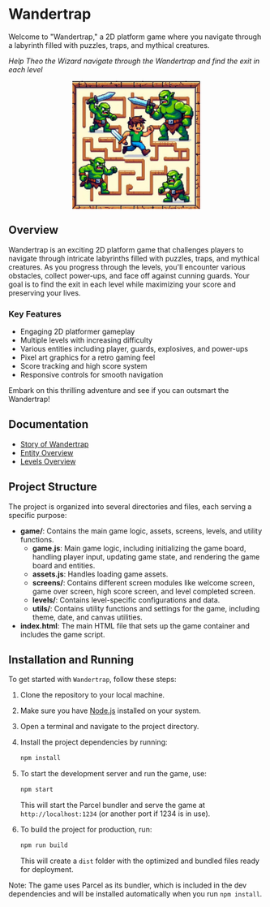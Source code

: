 # Wandertrap

Welcome to "Wandertrap," a 2D platform game where you navigate through a labyrinth filled with puzzles, traps, and mythical creatures.

*Help Theo the Wizard navigate through the Wandertrap and find the exit in each level*

<img src="assets/images/banner.jpeg" alt="Wandertrap Game Screenshot" width="50%" style="display: block; margin: 0 auto;">

## Overview

Wandertrap is an exciting 2D platform game that challenges players to navigate through intricate labyrinths filled with puzzles, traps, and mythical creatures. As you progress through the levels, you'll encounter various obstacles, collect power-ups, and face off against cunning guards. Your goal is to find the exit in each level while maximizing your score and preserving your lives.

### Key Features

- Engaging 2D platformer gameplay
- Multiple levels with increasing difficulty
- Various entities including player, guards, explosives, and power-ups
- Pixel art graphics for a retro gaming feel
- Score tracking and high score system
- Responsive controls for smooth navigation

Embark on this thrilling adventure and see if you can outsmart the Wandertrap!

## Documentation

- [Story of Wandertrap](docs/story.md)
- [Entity Overview](docs/entities.md)
- [Levels Overview](docs/levels.md)

## Project Structure

The project is organized into several directories and files, each serving a specific purpose:

- **game/**: Contains the main game logic, assets, screens, levels, and utility functions.
  - **game.js**: Main game logic, including initializing the game board, handling player input, updating game state, and rendering the game board and entities.
  - **assets.js**: Handles loading game assets.
  - **screens/**: Contains different screen modules like welcome screen, game over screen, high score screen, and level completed screen.
  - **levels/**: Contains level-specific configurations and data.
  - **utils/**: Contains utility functions and settings for the game, including theme, date, and canvas utilities.
- **index.html**: The main HTML file that sets up the game container and includes the game script.

## Installation and Running

To get started with `Wandertrap`, follow these steps:

1. Clone the repository to your local machine.

2. Make sure you have [Node.js](https://nodejs.org/) installed on your system.

3. Open a terminal and navigate to the project directory.

4. Install the project dependencies by running:

   ```bash
   npm install
   ```

5. To start the development server and run the game, use:

   ```bash
   npm start
   ```

   This will start the Parcel bundler and serve the game at `http://localhost:1234` (or another port if 1234 is in use).

6. To build the project for production, run:

   ```bash
   npm run build
   ```

   This will create a `dist` folder with the optimized and bundled files ready for deployment.

Note: The game uses Parcel as its bundler, which is included in the dev dependencies and will be installed automatically when you run `npm install`.
